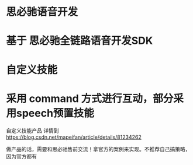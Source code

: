 
# 思必驰语音开发
# 基于 思必驰全链路语音开发SDK
# 自定义技能
# 采用 command 方式进行互动，部分采用speech预置技能

自定义技能产品 详情到 https://blog.csdn.net/mapeifan/article/details/81234262

做产品的话，需要和思必驰售前交流！拿官方的案例来实现。不推荐自己搞策略，因为官方都有
